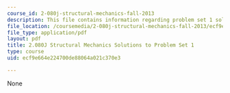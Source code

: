 ```yaml
---
course_id: 2-080j-structural-mechanics-fall-2013
description: This file contains information regarding problem set 1 solution.
file_location: /coursemedia/2-080j-structural-mechanics-fall-2013/ecf9e664e224700de88064a021c370e3_MIT2_080JF13_ProbSet_1_Sol.pdf
file_type: application/pdf
layout: pdf
title: 2.080J Structural Mechanics Solutions to Problem Set 1
type: course
uid: ecf9e664e224700de88064a021c370e3

---
```

None